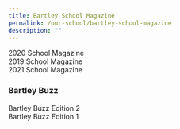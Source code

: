 ```yaml
---
title: Bartley School Magazine
permalink: /our-school/bartley-school-magazine
description: ""
---
```

2020 School Magazine <br> 
 2019 School Magazine <br>
 2021 School Magazine

### Bartley Buzz
Bartley Buzz Edition 2 <br>
Bartley Buzz Edition 1



